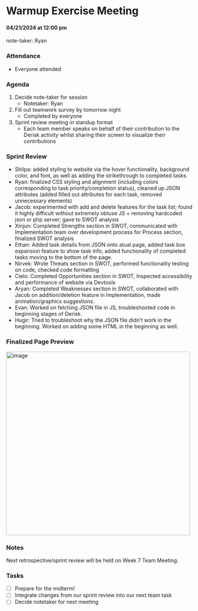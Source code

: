 # Warmup Exercise Meeting
#### 04/21/2024 at 12:00 pm 
note-taker: Ryan
### Attendance
- Everyone attended

### Agenda
1. Decide note-taker for session
   - Notetaker: Ryan
2. Fill out teamwork survey by tomorrow night
   - Completed by everyone
3. Sprint review meeting in standup format
   - Each team member speaks on behalf of their contribution to the Derisk activity whilst sharing their screen to visualize their contributions

### Sprint Review
- Shilpa: added styling to website via the hover functionality, background color, and font, as well as adding the strikethrough to completed tasks.
- Ryan: finalized CSS styling and alignment (including colors corresponding to task priority/completion status), cleaned up JSON attributes (added filled out attributes for each task, removed unnecessary elements)
- Jacob: experimented with add and delete features for the task list; found it highly difficult without extremely obtuse JS + removing hardcoded json or php server; gave to SWOT analysis
- Xinjun: Completed Strengths section in SWOT, communicated with Implementation team over development process for Process section, finalized SWOT analysis
- Ethan: Added task details from JSON onto atual page, added task box expansion feature to show task info, added functionality of completed tasks moving to the bottom of the page.
- Nirvek: Wrote Threats section in SWOT, performed functionality testing on code, checked code formatting
- Cielo: Completed Opportunities section in SWOT, Inspected accessibility and performance of website via Devtools
- Aryan: Completed Weaknesses section in SWOT, collaborated with Jacob on addition/deletion feature in Implementation, made animation/graphics suggestions.
- Evan: Worked on fetching JSON file in JS, troubleshooted code in beginning stages of Derisk.
- Hugir: Tried to troubleshoot why the JSON file didn't work in the beginning. Worked on adding some HTML in the beginning as well.

### Finalized Page Preview
<img width="497" alt="image" src="https://github.com/cse110-sp24-group11/cse110-sp24-group11/assets/110417507/a7e64990-e600-4f71-98db-49652976d4cf">

### Notes
Next retrospective/sprint review will be held on Week 7 Team Meeting.

### Tasks
- [ ] Prepare for the midterm! 
- [ ] Integrate changes from our sprint review into our next team task
- [ ] Decide notetaker for next meeting
